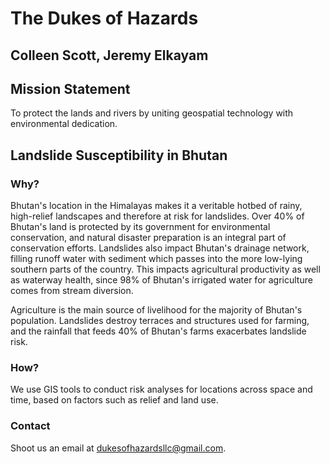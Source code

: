 # The Dukes of Hazards
## Colleen Scott, Jeremy Elkayam
## Mission Statement
To protect the lands and rivers by uniting geospatial technology with environmental dedication.
## Landslide Susceptibility in Bhutan
### Why?
Bhutan's location in the Himalayas makes it a veritable hotbed of rainy, high-relief landscapes and therefore at risk for landslides. Over 40% of Bhutan's land is protected by its government for environmental conservation, and natural disaster preparation is an integral part of conservation efforts. Landslides also impact Bhutan's drainage network, filling runoff water with sediment which passes into the more low-lying southern parts of the country. This impacts agricultural productivity as well as waterway health, since 98% of Bhutan's irrigated water for agriculture comes from stream diversion.

Agriculture is the main source of livelihood for the majority of Bhutan's population. Landslides destroy terraces and structures used for farming, and the rainfall that feeds 40% of Bhutan's farms exacerbates landslide risk. 
### How?
We use GIS tools to conduct risk analyses for locations across space and time, based on factors such as relief and land use. 
### Contact
Shoot us an email at <dukesofhazardsllc@gmail.com>.
